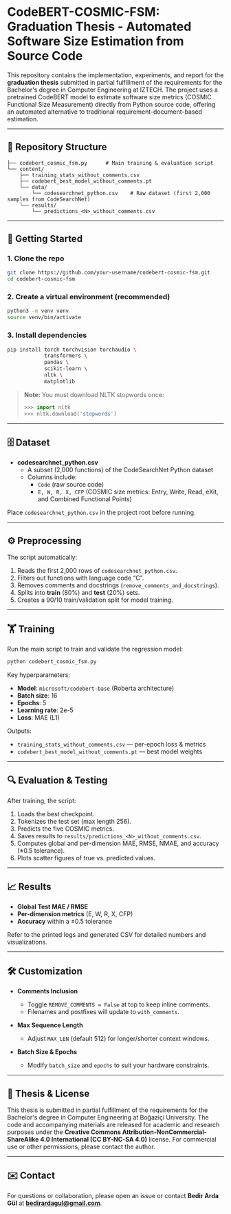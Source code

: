 # CodeBERT-COSMIC-FSM: Graduation Thesis - Automated Software Size Estimation from Source Code

This repository contains the implementation, experiments, and report for the **graduation thesis** submitted in partial fulfillment of the requirements for the Bachelor's degree in Computer Engineering at IZTECH. The project uses a pretrained CodeBERT model to estimate software size metrics (COSMIC Functional Size Measurement) directly from Python source code, offering an automated alternative to traditional requirement-document-based estimation.

---

## 📂 Repository Structure

```
├── codebert_cosmic_fsm.py      # Main training & evaluation script
└── content/
    ├── training_stats_without_comments.csv  
    ├── codebert_best_model_without_comments.pt
    └── data/
        └── codesearchnet_python.csv    # Raw dataset (first 2,000 samples from CodeSearchNet)
    └── results/
        └── predictions_<N>_without_comments.csv
```

---

## 🚀 Getting Started

### 1. Clone the repo
```bash
git clone https://github.com/your-username/codebert-cosmic-fsm.git
cd codebert-cosmic-fsm
```

### 2. Create a virtual environment (recommended)
```bash
python3 -m venv venv
source venv/bin/activate
```

### 3. Install dependencies
```bash
pip install torch torchvision torchaudio \
            transformers \
            pandas \
            scikit-learn \
            nltk \
            matplotlib
```
> **Note:** You must download NLTK stopwords once:
> ```python
> >>> import nltk
> >>> nltk.download('stopwords')
> ```

---

## 🗄 Dataset

- **codesearchnet_python.csv**  
  - A subset (2,000 functions) of the CodeSearchNet Python dataset  
  - Columns include:
    - `Code` (raw source code)
    - `E, W, R, X, CFP` (COSMIC size metrics: Entry, Write, Read, eXit, and Combined Functional Points)

Place `codesearchnet_python.csv` in the project root before running.

---

## ⚙️ Preprocessing

The script automatically:

1. Reads the first 2,000 rows of `codesearchnet_python.csv`.
2. Filters out functions with language code “C”.
3. Removes comments and docstrings (`remove_comments_and_docstrings`).
4. Splits into **train** (80%) and **test** (20%) sets.
5. Creates a 90/10 train/validation split for model training.

---

## 🏋️ Training

Run the main script to train and validate the regression model:

```bash
python codebert_cosmic_fsm.py
```

Key hyperparameters:

- **Model**: `microsoft/codebert-base` (Roberta architecture)
- **Batch size**: 16
- **Epochs**: 5
- **Learning rate**: 2e-5
- **Loss**: MAE (L1)

Outputs:

- `training_stats_without_comments.csv` — per-epoch loss & metrics  
- `codebert_best_model_without_comments.pt` — best model weights  

---

## 🔍 Evaluation & Testing

After training, the script:

1. Loads the best checkpoint.
2. Tokenizes the test set (max length 256).
3. Predicts the five COSMIC metrics.
4. Saves results to `results/predictions_<N>_without_comments.csv`.
5. Computes global and per-dimension MAE, RMSE, NMAE, and accuracy (±0.5 tolerance).
6. Plots scatter figures of true vs. predicted values.

---

## 📈 Results

- **Global Test MAE / RMSE**  
- **Per-dimension metrics** (E, W, R, X, CFP)  
- **Accuracy** within a ±0.5 tolerance  

Refer to the printed logs and generated CSV for detailed numbers and visualizations.

---

## 🛠 Customization

- **Comments Inclusion**  
  - Toggle `REMOVE_COMMENTS = False` at top to keep inline comments.
  - Filenames and postfixes will update to `with_comments`.

- **Max Sequence Length**  
  - Adjust `MAX_LEN` (default 512) for longer/shorter context windows.

- **Batch Size & Epochs**  
  - Modify `batch_size` and `epochs` to suit your hardware constraints.

---

## 📜 Thesis & License

This thesis is submitted in partial fulfillment of the requirements for the Bachelor's degree in Computer Engineering at Boğaziçi University. The code and accompanying materials are released for academic and research purposes under the **Creative Commons Attribution-NonCommercial-ShareAlike 4.0 International (CC BY-NC-SA 4.0)** license. For commercial use or other permissions, please contact the author.

---

## ✉️ Contact

For questions or collaboration, please open an issue or contact **Bedir Arda Gül** at **bedirardagul@gmail.com**.
